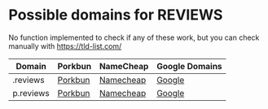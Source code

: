 # Possible domains for REVIEWS

No function implemented to check if any of these work, but you can check manually with https://tld-list.com/

| Domain | Porkbun | NameCheap | Google Domains |
|---|---|---|---|
| .reviews | [Porkbun](https://porkbun.com/checkout/search?prb=e814663da1&tlds=&idnLanguage=&search=search&q=.reviews) | [Namecheap](https://www.namecheap.com/domains/registration/results/?domain=.reviews) | [Google](https://domains.google.com/registrar/search?searchTerm=.reviews) |
| p.reviews | [Porkbun](https://porkbun.com/checkout/search?prb=e814663da1&tlds=&idnLanguage=&search=search&q=p.reviews) | [Namecheap](https://www.namecheap.com/domains/registration/results/?domain=p.reviews) | [Google](https://domains.google.com/registrar/search?searchTerm=p.reviews) |
